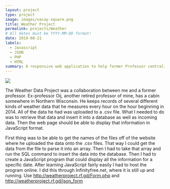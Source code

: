 ```yaml
---
layout: project
type: project
image: images/vacay-square.png
title: Weather Project
permalink: projects/Weather
# All dates must be YYYY-MM-DD format!
date: 2019-08-21
labels:
  - Javascript
  - JSON
  - PHP
  - HTML
summary: A responsive web application to help former Professor centralize weather data from his cabin in northern Wisconsin.
---
```


<img class="ui medium right floated rounded image" src="../images/vacay-home-page.png">

The Weather Data Project was a collaboration between me and a former professor.  Ex-professor Oij, another retired professor of mine, has a cabin somewhere in Northern Wisconsin.  He keeps records of several different kinds of weather data that he measures every hour on the hour beginning in 2014. All of the data he had was uploaded to a .csv file. What I needed to do was to retrieve that data and insert it into a database as well as incoming data. Then the web page should be able to display that information in JavaScript format. 

First thing was to be able to get the names of the files off of the website where he uploaded the data onto the .csv files.  That way I could get the data from the file to parse it into an array. Then I had to take that array and run the SQL command to insert the data into the database. Then I had to create a JavaScript program that could display all the information for a specific date. After learning JavaScript fairly easily I had to host the program online. I did this through Infinityfree.net, where it is still up and running. 
Use http://weatherproject.rf.gd/Form.php and http://weatherproject.rf.gd/json_form
